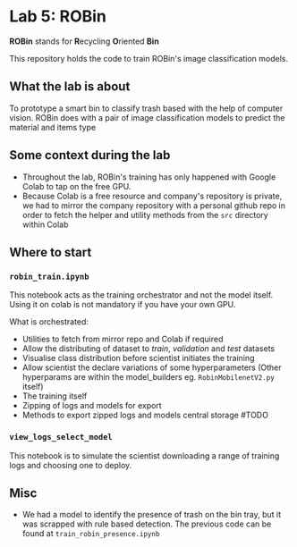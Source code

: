 # Lab 5: ROBin

**ROBin** stands for **R**ecycling **O**riented **Bin**

This repository holds the code to train ROBin's image classification models.

## What the lab is about

To prototype a smart bin to classify trash based with the help of computer vision. ROBin does with a pair of image classification models to predict the material and items type

## Some context during the lab

- Throughout the lab, ROBin's training has only happened with Google Colab to tap on the free GPU.
- Because Colab is a free resource and company's repository is private, we had to mirror the company repository with a personal github repo in order to fetch the helper and utility methods from the `src` directory within Colab

## Where to start

### `robin_train.ipynb`

This notebook acts as the training orchestrator and not the model itself.
Using it on colab is not mandatory if you have your own GPU.

What is orchestrated:

* Utilities to fetch from mirror repo and Colab if required
* Allow the distributing of dataset to *train*, *validation* and *test* datasets
* Visualise class distribution before scientist initiates the training
* Allow scientist the declare variations of some hyperparameters (Other hyperparams are within the model_builders eg. `RobinMobilenetV2.py` itself)
* The training itself
* Zipping of logs and models for export
* Methods to export zipped logs and models central storage #TODO


### `view_logs_select_model` 

This notebook is to simulate the scientist downloading a range of training logs and choosing one to deploy.

## Misc
 * We had a model to identify the presence of trash on the bin tray, but it was scrapped with rule based detection. The previous code can be found at `train_robin_presence.ipynb`
